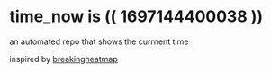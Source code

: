 # time_now is (( 1697144400038 ))

an automated repo that shows the currnent time

inspired by [breakingheatmap](https://github.com/breakingheatmap/breakingheatmap)